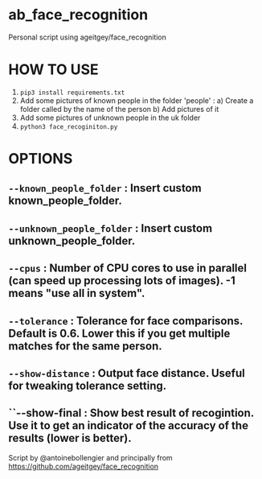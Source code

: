 # ab_face_recognition
Personal script using ageitgey/face_recognition


# HOW TO USE
1. ``pip3 install requirements.txt``
2. Add some pictures of known people in the folder 'people' :
  a) Create a folder called by the name of the person
  b) Add pictures of it
3. Add some pictures of unknown people in the uk folder
4. ``python3 face_recoginiton.py``

# OPTIONS

``--known_people_folder`` : Insert custom known_people_folder.
  --
``--unknown_people_folder`` : Insert custom unknown_people_folder.
  --
``--cpus`` : Number of CPU cores to use in parallel (can speed up processing lots of images). -1 means "use all in system".
  --
``--tolerance`` : Tolerance for face comparisons. Default is 0.6. Lower this if you get multiple matches for the same person.
  --
``--show-distance`` : Output face distance. Useful for tweaking tolerance setting.
  --
``--show-final : Show best result of recogintion. Use it to get an indicator of the accuracy of the results (lower is better).
  --
  
  Script by @antoinebollengier and principally from https://github.com/ageitgey/face_recognition
